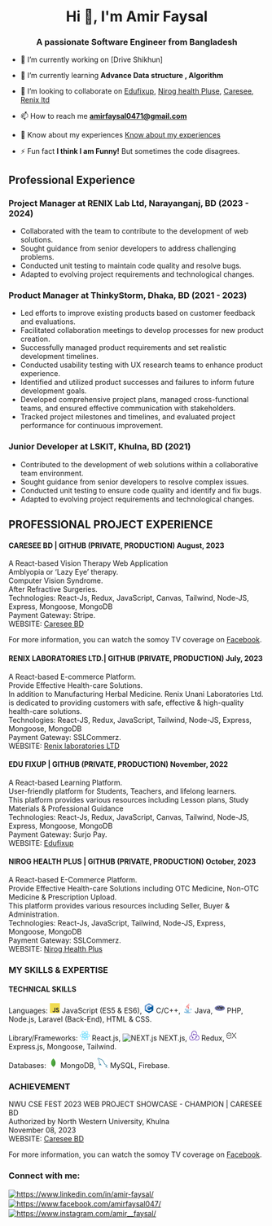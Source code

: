<h1 align="center">Hi 👋, I'm Amir Faysal</h1>
<h3 align="center">A passionate Software Engineer from Bangladesh</h3>

- 🔭 I’m currently working on [Drive Shikhun]

- 🌱 I’m currently learning **Advance Data structure , Algorithm**

- 👯 I’m looking to collaborate on [Edufixup](https://edufixup.com/), [Nirog health Pluse](https://www.niroghealthplus.com/), [Caresee](http://careseebd.com/), [Renix ltd](https://www.renixlaboratories.com.bd/)

- 📫 How to reach me **amirfaysal0471@gmail.com**

- 📄 Know about my experiences [Know about my experiences](https://drive.google.com/drive/folders/1qddygoUxIpGy65W5USrPm6rkxt4ILuKI?usp=sharing)

- ⚡ Fun fact **I think I am Funny!** But sometimes the code disagrees.

## Professional Experience

### Project Manager at RENIX Lab Ltd, Narayanganj, BD (2023 - 2024)

- Collaborated with the team to contribute to the development of web solutions.
- Sought guidance from senior developers to address challenging problems.
- Conducted unit testing to maintain code quality and resolve bugs.
- Adapted to evolving project requirements and technological changes.

### Product Manager at ThinkyStorm, Dhaka, BD (2021 - 2023)

- Led efforts to improve existing products based on customer feedback and evaluations.
- Facilitated collaboration meetings to develop processes for new product creation.
- Successfully managed product requirements and set realistic development timelines.
- Conducted usability testing with UX research teams to enhance product experience.
- Identified and utilized product successes and failures to inform future development goals.
- Developed comprehensive project plans, managed cross-functional teams, and ensured effective communication with stakeholders.
- Tracked project milestones and timelines, and evaluated project performance for continuous improvement.


### Junior Developer at LSKIT, Khulna, BD (2021)

- Contributed to the development of web solutions within a collaborative team environment.
- Sought guidance from senior developers to resolve complex issues.
- Conducted unit testing to ensure code quality and identify and fix bugs.
- Adapted to evolving project requirements and technological changes.

## PROFESSIONAL PROJECT EXPERIENCE

<h4>CARESEE BD | GITHUB (PRIVATE, PRODUCTION) August, 2023</h4>
<p>
A React-based Vision Therapy Web Application<br>
Amblyopia or ‘Lazy Eye’ therapy.<br>
Computer Vision Syndrome.<br>
After Refractive Surgeries.<br>
Technologies: React-Js, Redux, JavaScript, Canvas, Tailwind, Node-JS, Express, Mongoose, MongoDB<br>
Payment Gateway: Stripe.<br>
WEBSITE: <a href="http://careseebd.com/">Caresee BD</a>
  
<p>
For more information, you can watch the somoy TV coverage on <a href="https://www.facebook.com/watch/?v=1034586310986487">Facebook</a>.
</p>
</p>

<h4>RENIX LABORATORIES LTD.| GITHUB (PRIVATE, PRODUCTION) July, 2023</h4>
<p>
A React-based E-commerce Platform.<br>
Provide Effective Health-care Solutions.<br>
In addition to Manufacturing Herbal Medicine. Renix Unani Laboratories Ltd. is dedicated to providing customers with safe, effective & high-quality health-care solutions.<br>
Technologies: React-JS, Redux, JavaScript, Tailwind, Node-JS, Express, Mongoose, MongoDB<br>
Payment Gateway: SSLCommerz.<br>
WEBSITE: <a href="https://www.renixlaboratories.com.bd/">Renix laboratories LTD</a>
</p>

<h4>EDU FIXUP | GITHUB (PRIVATE, PRODUCTION) November, 2022</h4>
<p>
A React-based Learning Platform.<br>
User-friendly platform for Students, Teachers, and lifelong learners.<br>
This platform provides various resources including Lesson plans, Study Materials & Professional Guidance<br>
Technologies: React-Js, Redux, JavaScript, Canvas, Tailwind, Node-JS, Express, Mongoose, MongoDB<br>
Payment Gateway: Surjo Pay.<br>
WEBSITE: <a href="https://edufixup.com/">Edufixup</a>
</p>

<h4>NIROG HEALTH PLUS | GITHUB (PRIVATE, PRODUCTION) October, 2023</h4>
<p>
A React-based E-Commerce Platform.<br>
Provide Effective Health-care Solutions including OTC Medicine, Non-OTC Medicine & Prescription Upload.<br>
This platform provides various resources including Seller, Buyer & Administration.<br>
Technologies: React-Js, JavaScript, Tailwind, Node-JS, Express, Mongoose, MongoDB<br>
Payment Gateway: SSLCommerz.<br>
WEBSITE: <a href="https://niroghealthplus.com/">Nirog Health Plus</a>
</p>



<h3 align="left">MY SKILLS & EXPERTISE</h3>
<h4 align="left">TECHNICAL SKILLS</h4>
<p align="left">
Languages: 
<img src="https://raw.githubusercontent.com/devicons/devicon/master/icons/javascript/javascript-original.svg" alt="JavaScript" width="20" height="20"/> JavaScript (ES5 & ES6), 
<img src="https://raw.githubusercontent.com/devicons/devicon/master/icons/c/c-original.svg" alt="C" width="20" height="20"/> C/C++, 
<img src="https://raw.githubusercontent.com/devicons/devicon/master/icons/java/java-original.svg" alt="Java" width="20" height="20"/> Java, 
<img src="https://raw.githubusercontent.com/devicons/devicon/master/icons/php/php-original.svg" alt="PHP" width="20" height="20"/> PHP, 
Node.js, 
Laravel (Back-End), 
HTML & CSS.<br>

Library/Frameworks: 
<img src="https://raw.githubusercontent.com/devicons/devicon/master/icons/react/react-original.svg" alt="React.js" width="20" height="20"/> React.js, 
<img src="https://cdn.worldvectorlogo.com/logos/next-js.svg" alt="NEXT.js" width="20" height="20"/> NEXT.js, 
<img src="https://raw.githubusercontent.com/devicons/devicon/master/icons/redux/redux-original.svg" alt="Redux" width="20" height="20"/> Redux, 
<img src="https://raw.githubusercontent.com/devicons/devicon/master/icons/express/express-original.svg" alt="Express.js" width="20" height="20"/> Express.js, 
Mongoose, 
Tailwind.<br>

Databases: 
<img src="https://raw.githubusercontent.com/devicons/devicon/master/icons/mongodb/mongodb-original.svg" alt="MongoDB" width="20" height="20"/> MongoDB, 
<img src="https://raw.githubusercontent.com/devicons/devicon/master/icons/mysql/mysql-original.svg" alt="MySQL" width="20" height="20"/> MySQL, 
Firebase.
</p>
<h3 align="left">ACHIEVEMENT</h3>

<p>
NWU CSE FEST 2023 WEB PROJECT SHOWCASE - CHAMPION | CARESEE BD <br>
Authorized by North Western University, Khulna<br>
November 08, 2023<br>
WEBSITE: <a href="http://careseebd.com/">Caresee BD</a>
</p>

<p>
For more information, you can watch the somoy TV coverage on <a href="https://www.facebook.com/watch/?v=1034586310986487">Facebook</a>.
</p>



<h3 align="left">Connect with me:</h3>
<p align="left">
<a href="https://linkedin.com/in/amir-faysal/" target="blank"><img align="center" src="https://raw.githubusercontent.com/rahuldkjain/github-profile-readme-generator/master/src/images/icons/Social/linked-in-alt.svg" alt="https://www.linkedin.com/in/amir-faysal/" height="30" width="40" /></a>
<a href="https://fb.com/amirfaysal047/" target="blank"><img align="center" src="https://raw.githubusercontent.com/rahuldkjain/github-profile-readme-generator/master/src/images/icons/Social/facebook.svg" alt="https://www.facebook.com/amirfaysal047/" height="30" width="40" /></a>
<a href="https://instagram.com/amir__faysal/" target="blank"><img align="center" src="https://raw.githubusercontent.com/rahuldkjain/github-profile-readme-generator/master/src/images/icons/Social/instagram.svg" alt="https://www.instagram.com/amir__faysal/" height="30" width="40" /></a>
</p>


